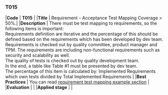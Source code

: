 ### T015

|**Code**           | **T015** |
|**Title**          | Requirement - Acceptance Test Mapping Coverage > 50%.|
|**Description**    | There must be test mapping to requirements, so the following items is important:<br>Requirements definition are iterative and the percentage of this should be defined based on the requirements which has been developed by dev team.<br>Requirements is checked out by quality committee, product manager and TPM. The requirements are including non-functional requirements such as security and scalability as well.<br>The quality of tests is checked out by quality development team.<br>In the end, a table like Table #1 must be presented by dev team.<br>The percentage of this item is calculated by: Implemented Requirements which own tests divided by Total Implemented Requirements |
|**Best Practices** | You can read [requirement test mapping example section](docs/requirement-test-mapping)  |
|**Evaluation**     | |
|**Applied stage**  | |